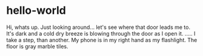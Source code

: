 # hello-world

Hi, whats up. Just looking around... let's see where that door leads me to.  
It's dark and a cold dry breeze is blowing through the door as I open it. .....
I take a step, than another. My phone is in my right hand as my flashlight. 
The floor is gray marble tiles.
